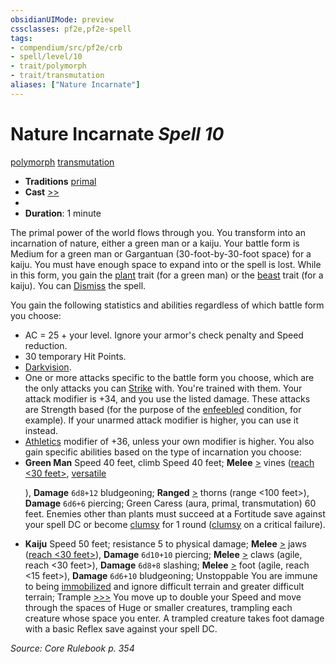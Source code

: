 ```yaml
---
obsidianUIMode: preview
cssclasses: pf2e,pf2e-spell
tags:
- compendium/src/pf2e/crb
- spell/level/10
- trait/polymorph
- trait/transmutation
aliases: ["Nature Incarnate"]
---
```

# Nature Incarnate *Spell 10*   
[polymorph](rules/traits/polymorph.md "Polymorph Effect Trait")  [transmutation](rules/traits/transmutation.md "Transmutation School Trait")  

- **Traditions** [primal](rules/traits/primal.md "Primal Tradition Trait")
- **Cast** [>>](rules/core-rulebook/chapter-9-playing-the-game.md#Actions "Two-Action") 
- 
- **Duration**: 1 minute

The primal power of the world flows through you. You transform into an incarnation of nature, either a green man or a kaiju. Your battle form is Medium for a green man or Gargantuan (30-foot-by-30-foot space) for a kaiju. You must have enough space to expand into or the spell is lost. While in this form, you gain the [plant](rules/traits/plant.md "Plant Creature Type Trait") trait (for a green man) or the [beast](rules/traits/beast.md "Beast Creature Type Trait") trait (for a kaiju). You can [Dismiss](rules/actions/dismiss.md) the spell.

You gain the following statistics and abilities regardless of which battle form you choose:

- AC = 25 + your level. Ignore your armor's check penalty and Speed reduction.
- 30 temporary Hit Points.
- [Darkvision](rules/abilities/darkvision.md).
- One or more attacks specific to the battle form you choose, which are the only attacks you can [Strike](rules/actions/strike.md) with. You're trained with them. Your attack modifier is +34, and you use the listed damage. These attacks are Strength based (for the purpose of the [enfeebled](rules/conditions.md#Enfeebled) condition, for example). If your unarmed attack modifier is higher, you can use it instead.
- [Athletics](compendium/skills.md#Athletics) modifier of +36, unless your own modifier is higher. You also gain specific abilities based on the type of incarnation you choose:
- **Green Man** Speed 40 feet, climb Speed 40 feet; **Melee** [>](rules/core-rulebook/chapter-9-playing-the-game.md#Actions "Single Action") vines ([reach <30 feet>](rules/traits/reach-30-feet.md "Reach Weapon Trait"), [versatile <P>](rules/traits/versatile-p.md "Versatile Weapon Trait")), **Damage** `6d8+12` bludgeoning; **Ranged** [>](rules/core-rulebook/chapter-9-playing-the-game.md#Actions "Single Action") thorns (range <100 feet>), **Damage** `6d6+6` piercing; Green Caress (aura, primal, transmutation) 60 feet. Enemies other than plants must succeed at a Fortitude save against your spell DC or become [clumsy](rules/conditions.md#Clumsy) for 1 round ([clumsy](rules/conditions.md#Clumsy) on a critical failure).
- **Kaiju** Speed 50 feet; resistance 5 to physical damage; **Melee** [>](rules/core-rulebook/chapter-9-playing-the-game.md#Actions "Single Action") jaws ([reach <30 feet>](rules/traits/reach-30-feet.md "Reach Weapon Trait")), **Damage** `6d10+10` piercing; **Melee** [>](rules/core-rulebook/chapter-9-playing-the-game.md#Actions "Single Action") claws (agile, reach <30 feet>), **Damage** `6d8+8` slashing; **Melee** [>](rules/core-rulebook/chapter-9-playing-the-game.md#Actions "Single Action") foot (agile, reach <15 feet>), **Damage** `6d6+10` bludgeoning; Unstoppable You are immune to being [immobilized](rules/conditions.md#Immobilized) and ignore difficult terrain and greater difficult terrain; Trample [>>>](rules/core-rulebook/chapter-9-playing-the-game.md#Actions "Three-Action") You move up to double your Speed and move through the spaces of Huge or smaller creatures, trampling each creature whose space you enter. A trampled creature takes foot damage with a basic Reflex save against your spell DC.

*Source: Core Rulebook p. 354*